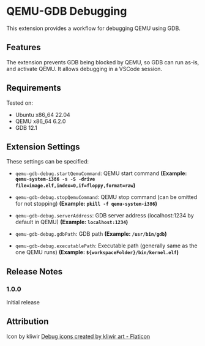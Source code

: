 # QEMU-GDB Debugging

This extension provides a workflow for debugging QEMU using GDB.

## Features

The extension prevents GDB being blocked by QEMU, so GDB can run as-is, and activate QEMU. It allows debugging in a VSCode session.

## Requirements

Tested on:
* Ubuntu x86_64 22.04
* QEMU x86_64 6.2.0
* GDB 12.1

## Extension Settings

These settings can be specified:
* `qemu-gdb-debug.startQemuCommand`: QEMU start command **(Example: `qemu-system-i386 -s -S -drive file=image.elf,index=0,if=floppy,format=raw`)**

* `qemu-gdb-debug.stopQemuCommand`: QEMU stop command (can be omitted for not stopping) **(Example: `pkill -f qemu-system-i386`)**

* `qemu-gdb-debug.serverAddress`: GDB server address (localhost:1234 by default in QEMU) **(Example: `localhost:1234`)**

* `qemu-gdb-debug.gdbPath`: GDB path **(Example: `/usr/bin/gdb`)**

* `qemu-gdb-debug.executablePath`: Executable path (generally same as the one QEMU runs) **(Example: `${workspaceFolder}/bin/kernel.elf`)**


## Release Notes

### 1.0.0

Initial release

## Attribution
Icon by kliwir
<a href="https://www.flaticon.com/free-icons/debug" title="debug icons">Debug icons created by kliwir art - Flaticon</a>
